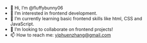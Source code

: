 - 👋 Hi, I’m @fluffybunny06
- 👀 I’m interested in frontend development.
- 🌱 I’m currently learning basic frontend skills like html, CSS and JavaScript.
- 💞️ I’m looking to collaborate on frontend projects!
- 📫 How to reach me: yiphuenzhang@gmail.com

<!---
fluffybunny06/fluffybunny06 is a ✨ special ✨ repository because its `README.md` (this file) appears on your GitHub profile.
You can click the Preview link to take a look at your changes.
--->
